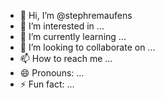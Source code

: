 - 👋 Hi, I’m @stephremaufens
- 👀 I’m interested in ...
- 🌱 I’m currently learning ...
- 💞️ I’m looking to collaborate on ...
- 📫 How to reach me ...
- 😄 Pronouns: ...
- ⚡ Fun fact: ...

<!---
stephremaufens/stephremaufens is a ✨ special ✨ repository because its `README.md` (this file) appears on your GitHub profile.
You can click the Preview link to take a look at your changes.
--->
